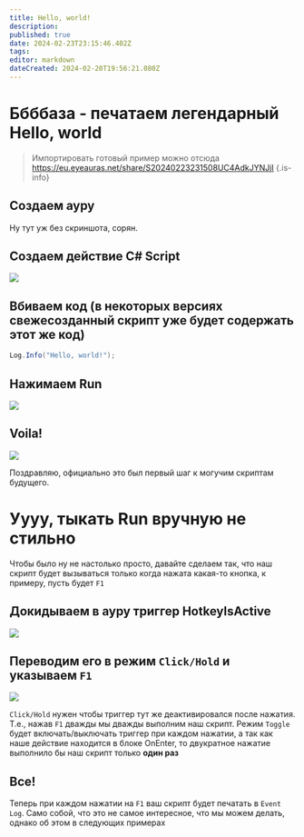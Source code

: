```yaml
---
title: Hello, world!
description: 
published: true
date: 2024-02-23T23:15:46.402Z
tags: 
editor: markdown
dateCreated: 2024-02-20T19:56:21.080Z
---
```


# Ббббаза - печатаем легендарный Hello, world
> Импортировать готовый пример можно отсюда https://eu.eyeauras.net/share/S20240223231508UC4AdkJYNJjI
{.is-info}

## Создаем ауру
Ну тут уж без скриншота, сорян.

## Создаем действие C# Script
![](https://i.imgur.com/mz7CUzL.png)

## Вбиваем код (в некоторых версиях свежесозданный скрипт уже будет содержать этот же код)
```csharp
Log.Info("Hello, world!");
```
##  Нажимаем Run
![](https://i.imgur.com/VP8JnWk.png)

## Voila!
![](https://i.imgur.com/JeZXXU8.png)

Поздравляю, официально это был первый шаг к могучим скриптам будущего.

# Уууу, тыкать Run вручную не стильно
Чтобы было ну не настолько просто, давайте сделаем так, что наш скрипт будет вызываться только когда нажата какая-то кнопка, к примеру, пусть будет `F1`

## Докидываем в ауру триггер HotkeyIsActive
![](https://i.imgur.com/j7ma0e1.png)

## Переводим его в режим `Click/Hold` и указываем `F1`
![](https://i.imgur.com/s3eKrnp.png)

`Click/Hold` нужен чтобы триггер тут же деактивировался после нажатия. Т.е., нажав `F1` дважды мы дважды выполним наш скрипт. Режим `Toggle` будет включать/выключать триггер при каждом нажатии, а так как наше действие находится в блоке OnEnter, то двукратное нажатие выполнило бы наш скрипт только **один раз**

## Все!
Теперь при каждом нажатии на `F1` ваш скрипт будет печатать в `Event Log`. Само собой, что это не самое интересное, что мы можем делать, однако об этом в следующих примерах